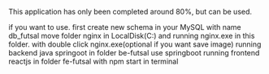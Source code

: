 This application has only been completed around 80%, but can be used.

if you want to use.
first create new schema in your MySQL with name db_futsal
move folder nginx in LocalDisk(C:) and running nginx.exe in this folder. with double click nginx.exe(optional if you want save image)
running backend java springoot in folder be-futsal use springboot
running frontend reactjs in folder fe-futsal with npm start in terminal
